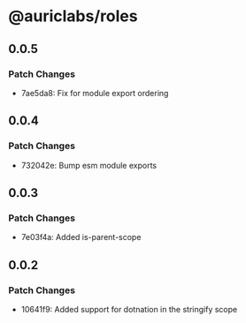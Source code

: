 # @auriclabs/roles

## 0.0.5

### Patch Changes

- 7ae5da8: Fix for module export ordering

## 0.0.4

### Patch Changes

- 732042e: Bump esm module exports

## 0.0.3

### Patch Changes

- 7e03f4a: Added is-parent-scope

## 0.0.2

### Patch Changes

- 10641f9: Added support for dotnation in the stringify scope
